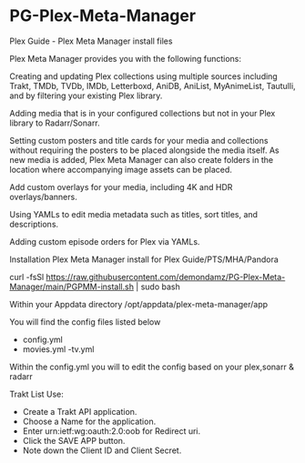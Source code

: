 # PG-Plex-Meta-Manager
Plex Guide - Plex Meta Manager install files

Plex Meta Manager provides you with the following functions:

Creating and updating Plex collections using multiple sources including Trakt, TMDb, TVDb, IMDb, Letterboxd, AniDB, AniList, MyAnimeList, Tautulli, and by filtering your existing Plex library.

Adding media that is in your configured collections but not in your Plex library to Radarr/Sonarr.

Setting custom posters and title cards for your media and collections without requiring the posters to be placed alongside the media itself. As new media is added, Plex Meta Manager can also create folders in the location where accompanying image assets can be placed.

Add custom overlays for your media, including 4K and HDR overlays/banners.

Using YAMLs to edit media metadata such as titles, sort titles, and descriptions.

Adding custom episode orders for Plex via YAMLs.


Installation
Plex Meta Manager install for Plex Guide/PTS/MHA/Pandora 


curl -fsSl https://raw.githubusercontent.com/demondamz/PG-Plex-Meta-Manager/main/PGPMM-install.sh | sudo bash 

Within your Appdata directory /opt/appdata/plex-meta-manager/app

You will find the config files listed below 

- config.yml
- movies.yml
-tv.yml

Within the config.yml you will to edit the config based on your plex,sonarr & radarr

Trakt List Use:
- Create a Trakt API application.
- Choose a Name for the application.
- Enter urn:ietf:wg:oauth:2.0:oob for Redirect uri.
- Click the SAVE APP button.
- Note down the Client ID and Client Secret.
